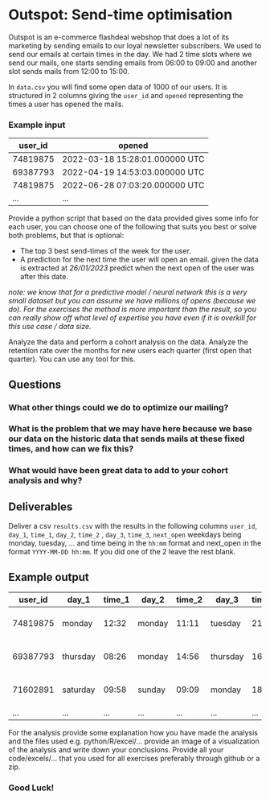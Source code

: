 # Outspot: Send-time optimisation


Outspot is an e-commerce flashdeal webshop that does a lot of its marketing by sending emails to our loyal newsletter subscribers. We used to send our emails at certain times in the day. We had 2 time slots where we send our mails, one starts sending emails from 06:00 to 09:00 and another slot sends mails from 12:00 to 15:00.


In `data.csv` you will find some open data of 1000 of our users. It is structured in 2 columns giving the `user_id` and `opened` representing the times a user has opened the mails.


### Example input
| user_id  | opened                         |
|----------|--------------------------------|
| 74819875 | 2022-03-18 15:28:01.000000 UTC |
| 69387793 | 2022-04-19 14:53:03.000000 UTC |
| 74819875 | 2022-06-28 07:03:20.000000 UTC |
| ...      | ...                            |


Provide a python script that based on the data provided gives some info for each user, you can choose one of the following that suits you best or solve both problems, but that is optional:

- The top 3 best send-times of the week for the user.
- A prediction for the next time the user will open an email. given the data is extracted at *26/01/2023* predict when the next open of the user was after this date.


*note: we know that for a predictive model / neural network this is a very small dataset but you can assume we have millions of opens (because we do). For the exercises the method is more important than the result, so you can really show off what level of expertise you have even if it is overkill for this use case / data size.*


Analyze the data and perform a cohort analysis on the data. Analyze the retention rate over the months for new users each quarter (first open that quarter). You can use any tool for this.


## Questions


### What other things could we do to optimize our mailing?


### What is the problem that we may have here because we base our data on the historic data that sends mails at these fixed times, and how can we fix this?


### What would have been great data to add to your cohort analysis and why?


## Deliverables


Deliver a csv `results.csv` with the results in the following columns
`user_id`, `day_1`, `time_1`, `day_2`, `time_2` , `day_3`, `time_3`, `next_open`
weekdays being monday, tuesday, ... and time being in the `hh:mm` format and next_open in the format `YYYY-MM-DD hh:mm`.
If you did one of the 2 leave the rest blank.


## Example output
| user_id  | day_1    | time_1 | day_2  | time_2 | day_3    | time_3 | next_open        |
|----------|----------|--------|--------|--------|----------|--------|------------------|
| 74819875 | monday   | 12:32  | monday | 11:11  | tuesday  | 21:05  | 2023-01-27 14:21 |
| 69387793 | thursday | 08:26  | monday | 14:56  | thursday | 16:32  | 2023-02-25 11:21 |
| 71602891 | saturday | 09:58  | sunday | 09:09  | monday   | 18:23  | 2023-12-25 15:56 |
| ...      | ...      | ...    | ...    | ...    | ...      | ...    | ...              |


For the analysis provide some explanation how you have made the analysis and the files used e.g. python/R/excel/... provide an image of a visualization of the analysis and write down your conclusions.
Provide all your code/excels/... that you used for all exercises preferably through github or a zip.


### Good Luck!
